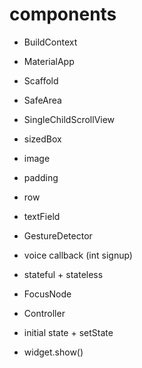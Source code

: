 # components

- BuildContext
- MaterialApp
- Scaffold
- SafeArea
- SingleChildScrollView
- sizedBox
- image
- padding
- row
- textField
- GestureDetector

- voice callback (int signup)
- stateful + stateless
- FocusNode
- Controller
- initial state + setState
- widget.show()
